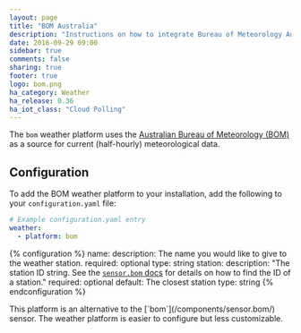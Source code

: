 ```yaml
---
layout: page
title: "BOM Australia"
description: "Instructions on how to integrate Bureau of Meteorology Australia weather conditions into Home Assistant."
date: 2016-09-29 09:00
sidebar: true
comments: false
sharing: true
footer: true
logo: bom.png
ha_category: Weather
ha_release: 0.36
ha_iot_class: "Cloud Polling"
---
```


The `bom` weather platform uses the [Australian Bureau of Meteorology (BOM)](http://www.bom.gov.au) as a source for current (half-hourly) meteorological data.

## Configuration

To add the BOM weather platform to your installation, add the following to your `configuration.yaml` file:

```yaml
# Example configuration.yaml entry
weather:
  - platform: bom
```

{% configuration %}
name:
  description:  The name you would like to give to the weather station.
  required: optional
  type: string
station:
  description: "The station ID string. See the [`sensor.bom` docs](/components/sensor.bom/) for details on how to find the ID of a station."
  required: optional
  default: The closest station
  type: string
{% endconfiguration %}

<p class='note'>
This platform is an alternative to the [`bom`](/components/sensor.bom/) sensor.
The weather platform is easier to configure but less customizable.
</p>
